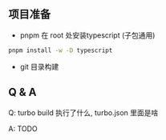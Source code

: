## 项目准备

- pnpm 在 root 处安装typescript (子包通用)
```bash
pnpm install -w -D typescript

```
- git 目录构建

## Q & A

Q: turbo build 执行了什么, turbo.json 里面是啥

A: TODO